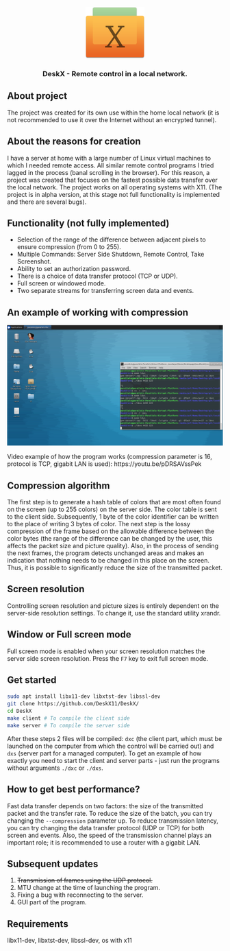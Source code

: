 <p align="center"><img height="120px" src="./info/logo.png"></p>
<h3 align="center">DeskX - Remote control in a local network.</h1>

## About project

The project was created for its own use within the home local network (it is not recommended to use it over the Internet without an encrypted tunnel).

## About the reasons for creation

I have a server at home with a large number of Linux virtual machines to which I needed remote access. All similar remote control programs I tried lagged in the process (banal scrolling in the browser). For this reason, a project was created that focuses on the fastest possible data transfer over the local network. The project works on all operating systems with X11.  (The project is in alpha version, at this stage not full functionality is implemented and there are several bugs).

## Functionality (not fully implemented)

- Selection of the range of the difference between adjacent pixels to ensure compression (from 0 to 255).
- Multiple Commands: Server Side Shutdown, Remote Control, Take Screenshot.
- Ability to set an authorization password.
- There is a choice of data transfer protocol (TCP or UDP).
- Full screen or windowed mode.
- Two separate streams for transferring screen data and events.

## An example of working with compression

<p align="center"><img src="./info/example.png"></p>
Video example of how the program works (compression parameter is 16, protocol is TCP, gigabit LAN is used): https://youtu.be/pDRSAVssPek

## Compression algorithm

The first step is to generate a hash table of colors that are most often found on the screen (up to 255 colors) on the server side. The color table is sent to the client side. Subsequently, 1 byte of the color identifier can be written to the place of writing 3 bytes of color. The next step is the lossy compression of the frame based on the allowable difference between the color bytes (the range of the difference can be changed by the user, this affects the packet size and picture quality). Also, in the process of sending the next frames, the program detects unchanged areas and makes an indication that nothing needs to be changed in this place on the screen. Thus, it is possible to significantly reduce the size of the transmitted packet.

## Screen resolution

Controlling screen resolution and picture sizes is entirely dependent on the server-side resolution settings. To change it, use the standard utility xrandr.

## Window or Full screen mode

Full screen mode is enabled when your screen resolution matches the server side screen resolution. Press the `F7` key to exit full screen mode.

## Get started

```bash
sudo apt install libx11-dev libxtst-dev libssl-dev
git clone https://github.com/DeskX11/DeskX/
cd DeskX
make client # To compile the client side
make server # To compile the server side
```
After these steps 2 files will be compiled: `dxc` (the client part, which must be launched on the computer from which the control will be carried out) and `dxs` (server part for a managed computer). To get an example of how exactly you need to start the client and server parts - just run the programs without arguments `./dxc` or `./dxs`.

## How to get best performance?

Fast data transfer depends on two factors: the size of the transmitted packet and the transfer rate. To reduce the size of the batch, you can try changing the `--compression` parameter up. To reduce transmission latency, you can try changing the data transfer protocol (UDP or TCP) for both screen and events. Also, the speed of the transmission channel plays an important role; it is recommended to use a router with a gigabit LAN.

## Subsequent updates

1. <del>Transmission of frames using the UDP protocol.</del>
2. MTU change at the time of launching the program.
3. Fixing a bug with reconnecting to the server.
4. GUI part of the program.

## Requirements

libx11-dev, libxtst-dev, libssl-dev, os with x11
